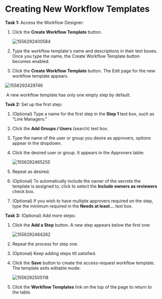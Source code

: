[title]: # (Creating New Workflow Templates)
[tags]: # (XXX)
[priority]: # (40)

# Creating New Workflow Templates

**Task 1:** Access the Workflow Designer:

1. Click the **Create Workflow Template** button.

   ![1556292400584](assets/1556292400584.png)

1. Type the workflow template's name and descriptions in their text boxes. Once you type the name, the Create Workflow Template button becomes enabled.

1. Click the **Create Workflow Template** button. The Edit page for the new workflow template appears.

![1556292429746](assets/1556292429746.png)

​	A new workflow template has only one empty step by default.

**Task 2:** Set up the first step:

1. (Optional) Type a name for the first step in the **Step 1** text box, such as "Line Managers."

1. Click the **Add Groups / Users** (search) text box.

1. Type the name of the user or group you desire as approvers, options appear in the dropdown.

1. Click the desired user or group. It appears in the Approvers table:

   ![1556292465255](assets/1556292465255.png)

1. Repeat as desired.

1. (Optional) To automatically include the owner of the secrete the template is assigned to, click to select the **Include owners as reviewers** check box.

1. (Optional) If you wish to have multiple approvers required on the step, type the minimum required in the **Needs at least...** text box.

**Task 3:** (Optional) Add more steps:

1. Click the **Add a Step** button. A new step appears below the first one:

   ![1556292484262](assets/1556292484262.png)

1. Repeat the process for step one.

1. (Optional) Keep adding steps till satisfied.

1. Click the **Save** button to create the access-request workflow template. The template exits editable mode:

   ![1556292505118](assets/1556292505118.png)

1. Click the **Workflow Templates** link on the top of the page to return to the table.
